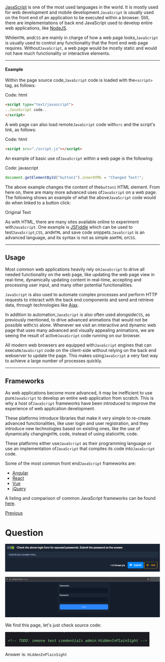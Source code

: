 [JavaScript](https://en.wikipedia.org/wiki/JavaScript) is one of the most used languages in the world. It is mostly used for web development and mobile development.`JavaScript` is usually used on the front end of an application to be executed within a browser. Still, there are implementations of back end JavaScript used to develop entire web applications, like [NodeJS](https://nodejs.org/en/about/).

While`HTML` and`CSS` are mainly in charge of how a web page looks,`JavaScript` is usually used to control any functionality that the front end web page requires. Without`JavaScript`, a web page would be mostly static and would not have much functionality or interactive elements.

---

#### Example

Within the page source code,`JavaScript` code is loaded with the`<script>` tag, as follows:

Code: html

```html
<script type="text/javascript">
..JavaScript code..
</script>
```

A web page can also load remote`JavaScript` code with`src` and the script's link, as follows:

Code: html

```html
<script src="./script.js"></script>
```

An example of basic use of`JavaScript` within a web page is the following:

Code: javascript

```javascript
document.getElementById("button1").innerHTML = "Changed Text!";
```

The above example changes the content of the`button1` HTML element. From here on, there are many more advanced uses of`JavaScript` on a web page. The following shows an example of what the above`JavaScript` code would do when linked to a button click:

Original Text

As with HTML, there are many sites available online to experiment with`JavaScript`. One example is [JSFiddle](https://jsfiddle.net/) which can be used to test`JavaScript`,`CSS`, and`HTML` and save code snippets.`JavaScript` is an advanced language, and its syntax is not as simple as`HTML` or`CSS`.

---

## Usage

Most common web applications heavily rely on`JavaScript` to drive all needed functionality on the web page, like updating the web page view in real-time, dynamically updating content in real-time, accepting and processing user input, and many other potential functionalities.

`JavaScript` is also used to automate complex processes and perform HTTP requests to interact with the back end components and send and retrieve data, through technologies like [Ajax](https://en.wikipedia.org/wiki/Ajax_(programming)).

In addition to automation,`JavaScript` is also often used alongside`CSS`, as previously mentioned, to drive advanced animations that would not be possible with`CSS` alone. Whenever we visit an interactive and dynamic web page that uses many advanced and visually appealing animations, we are seeing the result of active`JavaScript` code running on our browser.

All modern web browsers are equipped with`JavaScript` engines that can execute`JavaScript` code on the client-side without relying on the back end webserver to update the page. This makes using`JavaScript` a very fast way to achieve a large number of processes quickly.

---

## Frameworks

As web applications become more advanced, it may be inefficient to use pure`JavaScript` to develop an entire web application from scratch. This is why a host of`JavaScript` frameworks have been introduced to improve the experience of web application development.

These platforms introduce libraries that make it very simple to re-create advanced functionalities, like user login and user registration, and they introduce new technologies based on existing ones, like the use of dynamically changing`HTML` code, instead of using static`HTML` code.

These platforms either use`JavaScript` as their programming language or use an implementation of`JavaScript` that compiles its code into`JavaScript` code.

Some of the most common front end`JavaScript` frameworks are:

- [Angular](https://www.w3schools.com/angular/angular_intro.asp)
- [React](https://www.w3schools.com/react/react_intro.asp)
- [Vue](https://www.w3schools.com/whatis/whatis_vue.asp)
- [jQuery](https://www.w3schools.com/jquery/)

A listing and comparison of common JavaScript frameworks can be found [here](https://en.wikipedia.org/wiki/Comparison_of_JavaScript_frameworks).

 [Previous](https://academy.hackthebox.com/module/75/section/754)

# Question

![Pasted image 20250122181504.png](../../../../IMAGES/Pasted%20image%2020250122181504.png)

![Pasted image 20250122181527.png](../../../../IMAGES/Pasted%20image%2020250122181527.png)

We find this page, let's just check source code:

![Pasted image 20250122181549.png](../../../../IMAGES/Pasted%20image%2020250122181549.png)

Answer is: `HiddenInPlainSight`
